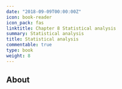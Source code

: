 ```yaml
---
date: "2018-09-09T00:00:00Z"
icon: book-reader
icon_pack: fas
linktitle: Chapter 8 Statistical analysis
summary: Statistical analysis
title: Statistical analysis
commentable: true
type: book
weight: 8
---
```


## About 


